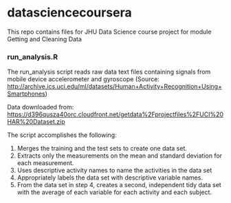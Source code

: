 datasciencecoursera
===================

This repo contains files for JHU Data Science course project for module 
Getting and Cleaning Data

### run_analysis.R
The run_analysis script reads raw data text files containing signals from mobile
device accelerometer and gyroscope (Source: http://archive.ics.uci.edu/ml/datasets/Human+Activity+Recognition+Using+Smartphones)

Data downloaded from: https://d396qusza40orc.cloudfront.net/getdata%2Fprojectfiles%2FUCI%20HAR%20Dataset.zip

The script accomplishes the following:
1. Merges the training and the test sets to create one data set.
1. Extracts only the measurements on the mean and standard deviation for each measurement. 
1. Uses descriptive activity names to name the activities in the data set
1. Appropriately labels the data set with descriptive variable names. 
1. From the data set in step 4, creates a second, independent tidy data set with the average of each variable for each activity and each subject.